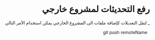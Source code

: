 
<div dir = rtl > 
  
 <h1> رفع التحديثات لمشروع خارجي </h1> 

<p>

_ لنقل التعديلات كإضافة ملفات الى المشروع الخارجي يمكن استخدام الأمر التالي
</p>
<p>
 &nbsp; git push remoteName

</p>  
  



  </dir >
